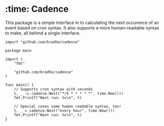 # :time: Cadence

This package is a simple interface in to calculating the next occurence of an
event based on cron syntax. It also supports a more human-readable syntax to
make, all behind a single interface.

```golang
import "github.com/bradhe/cadence"
```

```golang
package main

import (
    "fmt"

    "github.com/bradhe/cadence"
)

func main() {
    // Supports cron syntax with seconds
    t, _ := cadence.Next("*/5 * * * * *", time.Now()))
    fmt.Printf("Next run: %v\n", t)

    // Special cases some human readable syntax, too!
    t, _ = cadence.Next("every hour", time.Now()))
    fmt.Printf("Next run: %v\n", t)
}
```

